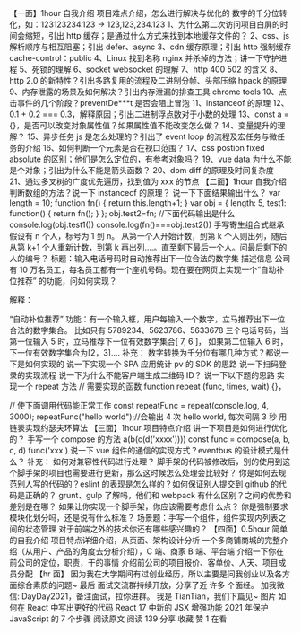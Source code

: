 【一面】1hour
自我介绍
项目难点介绍，怎么进行解决与优化的
数字的千分位转化，如：123123234.123 -> 123,123,234.123
1、为什么第二次访问项目白屏的时间会缩短，引出 http 缓存；是通过什么方式来找到本地缓存文件的？
2、css、js 解析顺序与相互阻塞；引出 defer、async
3、cdn 缓存原理；引出 http 强制缓存 cache-control：public
4、Linux 找到名称 nginx 并杀掉的方法；讲一下守护进程
5、死锁的理解
6、socket websocket 的理解
7、http 400 502 的含义
8、http 2.0 的新特性？引出多路复用的流程及二进制分帧、头部压缩 hpack 的原理
9、内存泄露的场景及如何解决？引出内存泄漏的排查工具 chrome tools
10、点击事件的几个阶段？preventDe\*\*\*t 是否会阻止冒泡
11、instanceof 的原理
12、0.1 + 0.2 === 0.3，解释原因；引出二进制浮点数对于小数的处理
13、const a = {}，是否可以改变对象属性值？如果属性值不能改变怎么做？
14、变量提升的理解？
15、异步任务 js 是怎么处理的？引出了 event loop 的流程及宏任务与微任务的介绍
16、如何判断一个元素是否在视口范围？
17、css postion fixed absolute 的区别；他们是怎么定位的，有参考对象吗？
19、vue data 为什么不能是个对象；引出为什么不能是箭头函数？
20、dom diff 的原理及时间复杂度
21、通过多叉树的广度优先遍历，找到值为 xxx 的节点
【二面】1hour
自我介绍
判断数组的方法？说一下 instanceof 的原理？
说一下下面结果输出什么？
var length = 10;
function fn() {
return this.length+1;
}
var obj = {
length: 5,
test1: function() {
return fn();
}
};
obj.test2=fn;
//下面代码输出是什么
console.log(obj.test1())
console.log(fn()===obj.test2())
手写寄生组合式继承
假设有 n 个人，标号为 1 到 n。
从第一个人开始计数，到第 k 个人则出列，随后从第 k+1 个人重新计数，到第 k 再出列....。直至剩下最后一个人。问最后剩下的人的编号？
标题：输入电话号码时自动推荐出下一位合法的数字集
描述信息
公司有 10 万名员工，每名员工都有一个座机号码。现在要在网页上实现一个“自动补位推荐” 的功能，问如何实现？

解释：

“自动补位推荐” 功能：有一个输入框，用户每输入一个数字，立马推荐出下一位合法的数字集合。
比如只有 5789234、5623786、5633678 三个电话号码，当第一位输入 5 时，立马推荐下一位有效数字集合[ 7, 6 ]，
如果第二位输入 6 时，下一位有效数字集合为[2，3]....
补充：
数字转换为千分位有哪几种方式？都说一下是如何实现的
说一下实现一个 SPA 应用统计 pv 的 SDK 的思路
说一下扫码登录的实现流程
说一下为什么不能客户端生成二维码 ID？
说一下以下题的思路
实现一个 repeat 方法
// 需要实现的函数
function repeat (func, times, wait) {}，

// 使下面调用代码能正常工作
const repeatFunc = repeat(console.log, 4, 3000);
repeatFunc("hello world");//会输出 4 次 hello world, 每次间隔 3 秒
用链表实现约瑟夫环算法
【三面】1hour
项目特点介绍
讲一下项目是如何进行优化的？
手写一个 compose 的方法
a(b(c(d('xxxx'))))
const func = compose(a, b, c, d)
func('xxx')
说一下 vue 组件的通信的实现方式？eventbus 的设计模式是什么？
补充：
如何对兼容性代码进行处理？
脚手架的代码被修改后，别的使用到这个脚手架的项目也需要进行更新，那么这时候怎么处理会比较好？
你是如何去规范别人写的代码的？eslint 的表现是怎么样的？如何保证别人提交到 github 的代码是正确的？
grunt、gulp 了解吗，他们和 webpack 有什么区别？之间的优势和差别是在哪？
如果让你实现一个脚手架，你应该需要考虑什么点？
你是强制要求模块化划分吗，还是说有什么标准？
场景题：手写一个组件，组件实现内列表之间的状态管理
对于前端之外的技术你还有哪些感兴趣的？
【四面】0.5hour
简单的自我介绍
项目特点详细介绍，从页面、架构设计分析
一个多商铺商城的完整介绍（从用户、产品的角度去分析介绍），C 端、商家 B 端、平台端
介绍一下你在前公司的定位，职责，干的事情
介绍前公司的项目报价、客单价、人天、项目成员分配
【hr 面】
因为我在大学期间有过创业经历，所以主要是问我创业以及各方面综合素质的问题~
最后
面试交流群持续开放，分享了近 许多 个面经。
加我微信: DayDay2021，备注面试，拉你进群。
我是 TianTian，我们下篇见~
图片
如何在 React 中写出更好的代码
React 17 中新的 JSX 增强功能
2021 年保护 JavaScript 的 7 个步骤
阅读原文
阅读 139
分享
收藏
赞 1
在看
